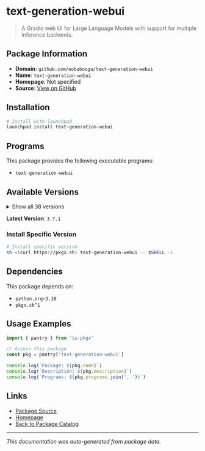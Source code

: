 # text-generation-webui

> A Gradio web UI for Large Language Models with support for multiple inference backends.

## Package Information

- **Domain**: `github.com/oobabooga/text-generation-webui`
- **Name**: `text-generation-webui`
- **Homepage**: Not specified
- **Source**: [View on GitHub](https://github.com/pkgxdev/pantry/tree/main/projects/github.com/oobabooga/text-generation-webui/package.yml)

## Installation

```bash
# Install with launchpad
launchpad install text-generation-webui
```

## Programs

This package provides the following executable programs:

- `text-generation-webui`

## Available Versions

<details>
<summary>Show all 38 versions</summary>

- `3.7.1`, `3.7.0`, `3.6.1`, `3.6.0`, `3.5.0`
- `3.4.1`, `3.4.0`, `3.3.2`, `3.3.1`, `3.3.0`
- `3.2.0`, `3.1.0`, `3.0.0`, `2.8.1`, `2.8.0`
- `2.7.0`, `2.6.0`, `2.5.0`, `2.4.0`, `2.3.0`
- `2.2.0`, `2.1.0`, `2.0.0`, `1.16.0`, `1.15.0`
- `1.14.0`, `1.13.0`, `1.12.0`, `1.11.0`, `1.10.1`
- `1.10.0`, `1.9.1`, `1.9.0`, `1.8.0`, `1.7.0`
- `1.6.1`, `1.6.0`, `1.5.0`

</details>

**Latest Version**: `3.7.1`

### Install Specific Version

```bash
# Install specific version
sh <(curl https://pkgx.sh) text-generation-webui -- $SHELL -i
```

## Dependencies

This package depends on:

- `python.org~3.10`
- `pkgx.sh^1`

## Usage Examples

```typescript
import { pantry } from 'ts-pkgx'

// Access this package
const pkg = pantry['text-generation-webui']

console.log(`Package: ${pkg.name}`)
console.log(`Description: ${pkg.description}`)
console.log(`Programs: ${pkg.programs.join(', ')}`)
```

## Links

- [Package Source](https://github.com/pkgxdev/pantry/tree/main/projects/github.com/oobabooga/text-generation-webui/package.yml)
- [Homepage](#)
- [Back to Package Catalog](../../../package-catalog.md)

---

*This documentation was auto-generated from package data.*
